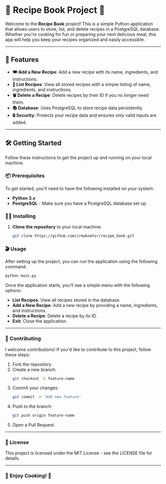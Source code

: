 # 🍲 Recipe Book Project 📖

Welcome to the **Recipe Book** project! This is a simple Python application that allows users to store, list, and delete recipes in a PostgreSQL database. Whether you're cooking for fun or preparing your next delicious meal, this app will help you keep your recipes organized and easily accessible.

---

## 📝 Features

- **🍽️ Add a New Recipe**: Add a new recipe with its name, ingredients, and instructions.
- **📜 List Recipes**: View all stored recipes with a simple listing of name, ingredients, and instructions.
- **🗑️ Delete a Recipe**: Delete recipes by their ID if you no longer need them.
- **📚 Database**: Uses PostgreSQL to store recipe data persistently.
- **🔒 Security**: Protects your recipe data and ensures only valid inputs are added.

---

## 🛠️ Getting Started

Follow these instructions to get the project up and running on your local machine.

### 📦 Prerequisites

To get started, you'll need to have the following installed on your system:

- **Python 3.x**
- **PostgreSQL** - Make sure you have a PostgreSQL database set up.

### 🧑‍💻 Installing

1. **Clone the repository** to your local machine:

   ```bash
   git clone https://github.com/irmaknehir/recipe_book.git
### 🎬 Usage
After setting up the project, you can run the application using the following command:

```bash
python main.py
```

Once the application starts, you'll see a simple menu with the following options:

- **List Recipes**: View all recipes stored in the database.
- **Add a New Recipe**: Add a new recipe by providing a name, ingredients, and instructions.
- **Delete a Recipe**: Delete a recipe by its ID.
- **Exit**: Close the application.

---

### 🤝 Contributing
I welcome contributions! If you'd like to contribute to this project, follow these steps:

1. Fork the repository.
2. Create a new branch: 
   ```bash
   git checkout -b feature-name
   ```
3. Commit your changes: 
   ```bash
   git commit -m 'Add new feature'
   ```
4. Push to the branch: 
   ```bash
   git push origin feature-name
   ```
5. Open a Pull Request.

---

### 📄 License
This project is licensed under the MIT License - see the LICENSE file for details.

---

### 🍴 Enjoy Cooking! 🍳



